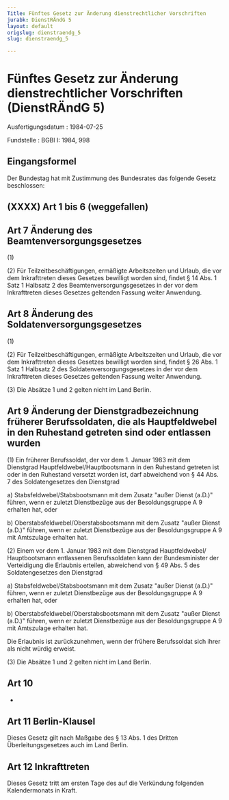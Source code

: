 ```yaml
---
Title: Fünftes Gesetz zur Änderung dienstrechtlicher Vorschriften
jurabk: DienstRÄndG 5
layout: default
origslug: dienstraendg_5
slug: dienstraendg_5

---
```


# Fünftes Gesetz zur Änderung dienstrechtlicher Vorschriften (DienstRÄndG 5)

Ausfertigungsdatum
:   1984-07-25

Fundstelle
:   BGBl I: 1984, 998



## Eingangsformel

Der Bundestag hat mit Zustimmung des Bundesrates das folgende Gesetz
beschlossen:


## (XXXX) Art 1 bis 6 (weggefallen)


## Art 7 Änderung des Beamtenversorgungsgesetzes

(1)

(2) Für Teilzeitbeschäftigungen, ermäßigte Arbeitszeiten und Urlaub,
die vor dem Inkrafttreten dieses Gesetzes bewilligt worden sind,
findet § 14 Abs. 1 Satz 1 Halbsatz 2 des Beamtenversorgungsgesetzes in
der vor dem Inkrafttreten dieses Gesetzes geltenden Fassung weiter
Anwendung.


## Art 8 Änderung des Soldatenversorgungsgesetzes

(1)

(2) Für Teilzeitbeschäftigungen, ermäßigte Arbeitszeiten und Urlaub,
die vor dem Inkrafttreten dieses Gesetzes bewilligt worden sind,
findet § 26 Abs. 1 Satz 1 Halbsatz 2 des Soldatenversorgungsgesetzes
in der vor dem Inkrafttreten dieses Gesetzes geltenden Fassung weiter
Anwendung.

(3) Die Absätze 1 und 2 gelten nicht im Land Berlin.


## Art 9 Änderung der Dienstgradbezeichnung früherer Berufssoldaten, die als Hauptfeldwebel in den Ruhestand getreten sind oder entlassen wurden

(1) Ein früherer Berufssoldat, der vor dem 1. Januar 1983 mit dem
Dienstgrad Hauptfeldwebel/Hauptbootsmann in den Ruhestand getreten ist
oder in den Ruhestand versetzt worden ist, darf abweichend von § 44
Abs. 7 des Soldatengesetzes den Dienstgrad

a)  Stabsfeldwebel/Stabsbootsmann mit dem Zusatz "außer Dienst (a.D.)"
    führen, wenn er zuletzt Dienstbezüge aus der Besoldungsgruppe A 9
    erhalten hat, oder


b)  Oberstabsfeldwebel/Oberstabsbootsmann mit dem Zusatz "außer Dienst
    (a.D.)" führen, wenn er zuletzt Dienstbezüge aus der Besoldungsgruppe
    A 9 mit Amtszulage erhalten hat.




(2) Einem vor dem 1. Januar 1983 mit dem Dienstgrad Hauptfeldwebel/
Hauptbootsmann entlassenen Berufssoldaten kann der Bundesminister der
Verteidigung die Erlaubnis erteilen, abweichend von § 49 Abs. 5 des
Soldatengesetzes den Dienstgrad

a)  Stabsfeldwebel/Stabsbootsmann mit dem Zusatz "außer Dienst (a.D.)"
    führen, wenn er zuletzt Dienstbezüge aus der Besoldungsgruppe A 9
    erhalten hat, oder


b)  Oberstabsfeldwebel/Oberstabsbootsmann mit dem Zusatz "außer Dienst
    (a.D.)" führen, wenn er zuletzt Dienstbezüge aus der Besoldungsgruppe
    A 9 mit Amtszulage erhalten hat.



Die Erlaubnis ist zurückzunehmen, wenn der frühere Berufssoldat sich
ihrer als nicht würdig erweist.

(3) Die Absätze 1 und 2 gelten nicht im Land Berlin.


## Art 10

-


## Art 11 Berlin-Klausel

Dieses Gesetz gilt nach Maßgabe des § 13 Abs. 1 des Dritten
Überleitungsgesetzes auch im Land Berlin.


## Art 12 Inkrafttreten

Dieses Gesetz tritt am ersten Tage des auf die Verkündung folgenden
Kalendermonats in Kraft.

